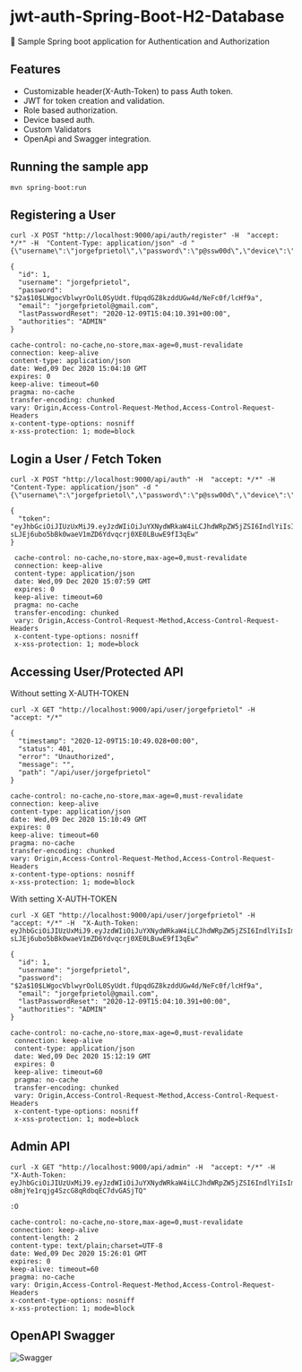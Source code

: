 # jwt-auth-Spring-Boot-H2-Database
:key: Sample Spring boot application for Authentication and Authorization

## Features
* Customizable header(X-Auth-Token) to pass Auth token.
* JWT for token creation and validation.
* Role based authorization.
* Device based auth.
* Custom Validators
* OpenApi and Swagger integration.


## Running the sample app
```
mvn spring-boot:run
```

## Registering a User
```
curl -X POST "http://localhost:9000/api/auth/register" -H  "accept: */*" -H  "Content-Type: application/json" -d "{\"username\":\"jorgefprietol\",\"password\":\"p@ssw00d\",\"device\":\"web\",\"email\":\"jorgefprietol@gmail.com\"}"
```

```
{
  "id": 1,
  "username": "jorgefprietol",
  "password": "$2a$10$LWgocVblwyrOolL0SyUdt.fUpqdGZ8kzddUGw4d/NeFc0f/lcHf9a",
  "email": "jorgefprietol@gmail.com",
  "lastPasswordReset": "2020-12-09T15:04:10.391+00:00",
  "authorities": "ADMIN"
}

cache-control: no-cache,no-store,max-age=0,must-revalidate 
connection: keep-alive 
content-type: application/json 
date: Wed,09 Dec 2020 15:04:10 GMT 
expires: 0 
keep-alive: timeout=60 
pragma: no-cache 
transfer-encoding: chunked 
vary: Origin,Access-Control-Request-Method,Access-Control-Request-Headers 
x-content-type-options: nosniff 
x-xss-protection: 1; mode=block 
```

## Login a User / Fetch Token
```
curl -X POST "http://localhost:9000/api/auth" -H  "accept: */*" -H  "Content-Type: application/json" -d "{\"username\":\"jorgefprietol\",\"password\":\"p@ssw00d\",\"device\":\"web\"}"
```
```
{
  "token": "eyJhbGciOiJIUzUxMiJ9.eyJzdWIiOiJuYXNydWRkaW4iLCJhdWRpZW5jZSI6IndlYiIsImNyZWF0ZWQiOjE2MDc1MjY0NzkzMjEsImV4cCI6MTYwODEzMTI3OX0.AWNn3WcAo8E65r2nT049fKBhQoPVoAeNpENvPQp-sLJEj6ubo5bBk0waeV1mZD6Ydvqcrj0XE0LBuwE9fI3qEw"
}

 cache-control: no-cache,no-store,max-age=0,must-revalidate 
 connection: keep-alive 
 content-type: application/json 
 date: Wed,09 Dec 2020 15:07:59 GMT 
 expires: 0 
 keep-alive: timeout=60 
 pragma: no-cache 
 transfer-encoding: chunked 
 vary: Origin,Access-Control-Request-Method,Access-Control-Request-Headers 
 x-content-type-options: nosniff 
 x-xss-protection: 1; mode=block 
```

## Accessing User/Protected API

Without setting X-AUTH-TOKEN
```
curl -X GET "http://localhost:9000/api/user/jorgefprietol" -H  "accept: */*"
```
```
{
  "timestamp": "2020-12-09T15:10:49.028+00:00",
  "status": 401,
  "error": "Unauthorized",
  "message": "",
  "path": "/api/user/jorgefprietol"
}

cache-control: no-cache,no-store,max-age=0,must-revalidate 
connection: keep-alive 
content-type: application/json 
date: Wed,09 Dec 2020 15:10:49 GMT 
expires: 0 
keep-alive: timeout=60 
pragma: no-cache 
transfer-encoding: chunked 
vary: Origin,Access-Control-Request-Method,Access-Control-Request-Headers 
x-content-type-options: nosniff 
x-xss-protection: 1; mode=block 
```

With setting X-AUTH-TOKEN
```
curl -X GET "http://localhost:9000/api/user/jorgefprietol" -H  "accept: */*" -H  "X-Auth-Token: eyJhbGciOiJIUzUxMiJ9.eyJzdWIiOiJuYXNydWRkaW4iLCJhdWRpZW5jZSI6IndlYiIsImNyZWF0ZWQiOjE2MDc1MjY0NzkzMjEsImV4cCI6MTYwODEzMTI3OX0.AWNn3WcAo8E65r2nT049fKBhQoPVoAeNpENvPQp-sLJEj6ubo5bBk0waeV1mZD6Ydvqcrj0XE0LBuwE9fI3qEw"
```
```
{
  "id": 1,
  "username": "jorgefprietol",
  "password": "$2a$10$LWgocVblwyrOolL0SyUdt.fUpqdGZ8kzddUGw4d/NeFc0f/lcHf9a",
  "email": "jorgefprietol@gmail.com",
  "lastPasswordReset": "2020-12-09T15:04:10.391+00:00",
  "authorities": "ADMIN"
}

cache-control: no-cache,no-store,max-age=0,must-revalidate 
 connection: keep-alive 
 content-type: application/json 
 date: Wed,09 Dec 2020 15:12:19 GMT 
 expires: 0 
 keep-alive: timeout=60 
 pragma: no-cache 
 transfer-encoding: chunked 
 vary: Origin,Access-Control-Request-Method,Access-Control-Request-Headers 
 x-content-type-options: nosniff 
 x-xss-protection: 1; mode=block 
```

## Admin API
```
curl -X GET "http://localhost:9000/api/admin" -H  "accept: */*" -H  "X-Auth-Token: eyJhbGciOiJIUzUxMiJ9.eyJzdWIiOiJuYXNydWRkaW4iLCJhdWRpZW5jZSI6IndlYiIsImNyZWF0ZWQiOjE2MDc1Mjc1MTUzNjMsImV4cCI6MTYwODEzMjMxNX0.zHcWtUW43dXOQs8WGy1ItrMyc8gyBNf8j_irFz09lGkR7flYsNi3-o8mjYe1rqjg4SzcG8qRdbqEC7dvGASjTQ"
```
```
:O

cache-control: no-cache,no-store,max-age=0,must-revalidate 
connection: keep-alive 
content-length: 2 
content-type: text/plain;charset=UTF-8 
date: Wed,09 Dec 2020 15:26:01 GMT 
expires: 0 
keep-alive: timeout=60 
pragma: no-cache 
vary: Origin,Access-Control-Request-Method,Access-Control-Request-Headers 
x-content-type-options: nosniff 
x-xss-protection: 1; mode=block 
```

## OpenAPI Swagger
![Swagger](https://github.com/jorgefprietol/spring-boot-jwt-auth/blob/master/images/swagger.PNG?raw=true)

